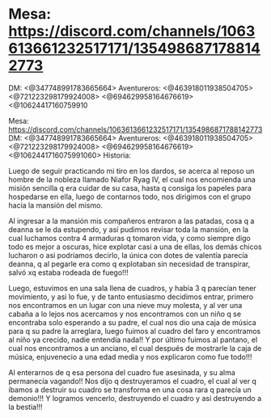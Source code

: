 # Mesa: https://discord.com/channels/1063613661232517171/1354986871788142773
DM: <@347748991783665664> 
Aventureros: <@463918011938504705> <@721223298179924008> <@694629958164676619> <@10624417160759910

Mesa: https://discord.com/channels/1063613661232517171/1354986871788142773
DM: <@347748991783665664> 
Aventureros: <@463918011938504705> <@721223298179924008> <@694629958164676619> <@1062441716075991060> 
Historia:

Luego de seguir practicando mi tiro en los dardos, se acerca al reposo un hombre de la nobleza llamado Niafor Ryag IV, el cual nos encomienda una misión sencilla q era cuidar de su casa, hasta q consiga los papeles para hospedarse en ella, luego de contarnos todo, nos dirigimos con el grupo hacia la mansión del mismo. 

Al ingresar a la mansión mis compañeros entraron a las patadas, cosa q a deanna se le da estupendo, y así pudimos revisar toda la mansión, en la cual luchamos contra 4 armaduras q tomaron vida, y como siempre digo todo es mejor a oscuras, hice explotar casi a una de ellas, los demás chicos lucharon o asi podríamos decirlo, la única con dotes de valentía parecía deanna, q al pegarle era como q explotaban sin necesidad de transpirar, salvó xq estaba rodeada de fuego!!!

Luego, estuvimos en una sala llena de cuadros, y había 3 q parecían tener movimiento, y asi lo fue, y de tanto entusiasmo decidimos entrar, primero nos encontramos en un lugar con una nieve muy molesta, y al ver una cabaña a lo lejos nos acercamos y nos encontramos con un niño q se encontraba solo esperando a su padre, el cual nos dio una caja de música para q su padre la arreglara, luego fuimos al cuadro del faro y encontramos al niño ya crecido, nadie entendía nada!! Y por último fuimos al pantano, el cual nos encontramos a un anciano, el cual después de mostrarle la caja de música, enjuvenecio a una edad media y nos explicaron como fue todo!!!

Al enterarnos de q esa persona del cuadro fue asesinada, y su alma permanecía vagando!! Nos dijo q destruyeramos el cuadro, el cual al ver q íbamos a destruir su cuadro se transforma en una cosa rara q parecía un demonio!!! Y logramos vencerlo, destruyendo el cuadro y así destruyendo a la bestia!!!

